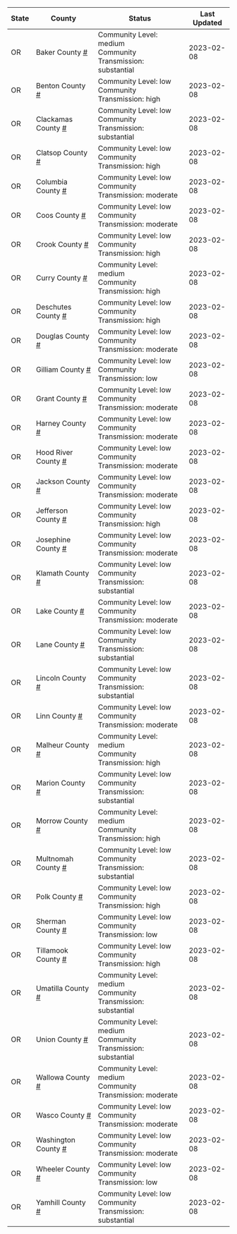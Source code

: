 State | County | Status | Last Updated
--- | --- | --- | --- 
OR | Baker County <a href="#baker_county">#</a> | <a name="baker_county"></a>Community Level: medium<br/>Community Transmission: substantial | 2023-02-08
OR | Benton County <a href="#benton_county">#</a> | <a name="benton_county"></a>Community Level: low<br/>Community Transmission: high | 2023-02-08
OR | Clackamas County <a href="#clackamas_county">#</a> | <a name="clackamas_county"></a>Community Level: low<br/>Community Transmission: substantial | 2023-02-08
OR | Clatsop County <a href="#clatsop_county">#</a> | <a name="clatsop_county"></a>Community Level: low<br/>Community Transmission: high | 2023-02-08
OR | Columbia County <a href="#columbia_county">#</a> | <a name="columbia_county"></a>Community Level: low<br/>Community Transmission: moderate | 2023-02-08
OR | Coos County <a href="#coos_county">#</a> | <a name="coos_county"></a>Community Level: low<br/>Community Transmission: moderate | 2023-02-08
OR | Crook County <a href="#crook_county">#</a> | <a name="crook_county"></a>Community Level: low<br/>Community Transmission: high | 2023-02-08
OR | Curry County <a href="#curry_county">#</a> | <a name="curry_county"></a>Community Level: medium<br/>Community Transmission: high | 2023-02-08
OR | Deschutes County <a href="#deschutes_county">#</a> | <a name="deschutes_county"></a>Community Level: low<br/>Community Transmission: high | 2023-02-08
OR | Douglas County <a href="#douglas_county">#</a> | <a name="douglas_county"></a>Community Level: low<br/>Community Transmission: moderate | 2023-02-08
OR | Gilliam County <a href="#gilliam_county">#</a> | <a name="gilliam_county"></a>Community Level: low<br/>Community Transmission: low | 2023-02-08
OR | Grant County <a href="#grant_county">#</a> | <a name="grant_county"></a>Community Level: low<br/>Community Transmission: moderate | 2023-02-08
OR | Harney County <a href="#harney_county">#</a> | <a name="harney_county"></a>Community Level: low<br/>Community Transmission: moderate | 2023-02-08
OR | Hood River County <a href="#hood_river_county">#</a> | <a name="hood_river_county"></a>Community Level: low<br/>Community Transmission: moderate | 2023-02-08
OR | Jackson County <a href="#jackson_county">#</a> | <a name="jackson_county"></a>Community Level: low<br/>Community Transmission: moderate | 2023-02-08
OR | Jefferson County <a href="#jefferson_county">#</a> | <a name="jefferson_county"></a>Community Level: low<br/>Community Transmission: high | 2023-02-08
OR | Josephine County <a href="#josephine_county">#</a> | <a name="josephine_county"></a>Community Level: low<br/>Community Transmission: moderate | 2023-02-08
OR | Klamath County <a href="#klamath_county">#</a> | <a name="klamath_county"></a>Community Level: low<br/>Community Transmission: substantial | 2023-02-08
OR | Lake County <a href="#lake_county">#</a> | <a name="lake_county"></a>Community Level: low<br/>Community Transmission: moderate | 2023-02-08
OR | Lane County <a href="#lane_county">#</a> | <a name="lane_county"></a>Community Level: low<br/>Community Transmission: substantial | 2023-02-08
OR | Lincoln County <a href="#lincoln_county">#</a> | <a name="lincoln_county"></a>Community Level: low<br/>Community Transmission: substantial | 2023-02-08
OR | Linn County <a href="#linn_county">#</a> | <a name="linn_county"></a>Community Level: low<br/>Community Transmission: moderate | 2023-02-08
OR | Malheur County <a href="#malheur_county">#</a> | <a name="malheur_county"></a>Community Level: medium<br/>Community Transmission: high | 2023-02-08
OR | Marion County <a href="#marion_county">#</a> | <a name="marion_county"></a>Community Level: low<br/>Community Transmission: substantial | 2023-02-08
OR | Morrow County <a href="#morrow_county">#</a> | <a name="morrow_county"></a>Community Level: medium<br/>Community Transmission: high | 2023-02-08
OR | Multnomah County <a href="#multnomah_county">#</a> | <a name="multnomah_county"></a>Community Level: low<br/>Community Transmission: substantial | 2023-02-08
OR | Polk County <a href="#polk_county">#</a> | <a name="polk_county"></a>Community Level: low<br/>Community Transmission: high | 2023-02-08
OR | Sherman County <a href="#sherman_county">#</a> | <a name="sherman_county"></a>Community Level: low<br/>Community Transmission: low | 2023-02-08
OR | Tillamook County <a href="#tillamook_county">#</a> | <a name="tillamook_county"></a>Community Level: low<br/>Community Transmission: high | 2023-02-08
OR | Umatilla County <a href="#umatilla_county">#</a> | <a name="umatilla_county"></a>Community Level: medium<br/>Community Transmission: substantial | 2023-02-08
OR | Union County <a href="#union_county">#</a> | <a name="union_county"></a>Community Level: medium<br/>Community Transmission: substantial | 2023-02-08
OR | Wallowa County <a href="#wallowa_county">#</a> | <a name="wallowa_county"></a>Community Level: medium<br/>Community Transmission: moderate | 2023-02-08
OR | Wasco County <a href="#wasco_county">#</a> | <a name="wasco_county"></a>Community Level: low<br/>Community Transmission: moderate | 2023-02-08
OR | Washington County <a href="#washington_county">#</a> | <a name="washington_county"></a>Community Level: low<br/>Community Transmission: moderate | 2023-02-08
OR | Wheeler County <a href="#wheeler_county">#</a> | <a name="wheeler_county"></a>Community Level: low<br/>Community Transmission: low | 2023-02-08
OR | Yamhill County <a href="#yamhill_county">#</a> | <a name="yamhill_county"></a>Community Level: low<br/>Community Transmission: substantial | 2023-02-08
